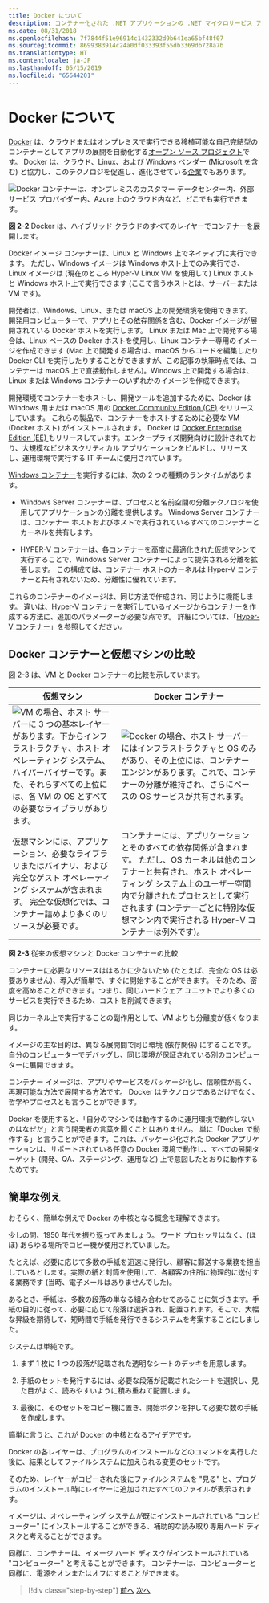 ```yaml
---
title: Docker について
description: コンテナー化された .NET アプリケーションの .NET マイクロサービス アーキテクチャ | Docker について
ms.date: 08/31/2018
ms.openlocfilehash: 7f7844f51e96914c1432332d9b641ea65bf48f07
ms.sourcegitcommit: 8699383914c24a0df033393f55db3369db728a7b
ms.translationtype: HT
ms.contentlocale: ja-JP
ms.lasthandoff: 05/15/2019
ms.locfileid: "65644201"
---
```

# <a name="what-is-docker"></a>Docker について

[Docker](https://www.docker.com/) は、クラウドまたはオンプレミスで実行できる移植可能な自己完結型のコンテナーとしてアプリの展開を自動化する[オープン ソース プロジェクト](https://github.com/docker/docker)です。 Docker は、クラウド、Linux、および Windows ベンダー (Microsoft を含む) と協力し、このテクノロジを促進し、進化させている[企業](https://www.docker.com/)でもあります。

![Docker コンテナーは、オンプレミスのカスタマー データセンター内、外部サービス プロバイダー内、Azure 上のクラウド内など、どこでも実行できます。](./media/image2.png)

**図 2-2** Docker は、ハイブリッド クラウドのすべてのレイヤーでコンテナーを展開します。

Docker イメージ コンテナーは、Linux と Windows 上でネイティブに実行できます。 ただし、Windows イメージは Windows ホスト上でのみ実行でき、Linux イメージは (現在のところ Hyper-V Linux VM を使用して) Linux ホストと Windows ホスト上で実行できます (ここで言うホストとは、サーバーまたは VM です)。

開発者は、Windows、Linux、または macOS 上の開発環境を使用できます。 開発用コンピューターで、アプリとその依存関係を含む、Docker イメージが展開されている Docker ホストを実行します。 Linux または Mac 上で開発する場合は、Linux ベースの Docker ホストを使用し、Linux コンテナー専用のイメージを作成できます (Mac 上で開発する場合は、macOS からコードを編集したり Docker CLI を実行したりすることができますが、この記事の執筆時点では、コンテナーは macOS 上で直接動作しません)。Windows 上で開発する場合は、Linux または Windows コンテナーのいずれかのイメージを作成できます。

開発環境でコンテナーをホストし、開発ツールを追加するために、Docker は Windows 用または macOS 用の [Docker Community Edition (CE)](https://www.docker.com/community-edition) をリリースしています。 これらの製品で、コンテナーをホストするために必要な VM (Docker ホスト) がインストールされます。 Docker は [Docker Enterprise Edition (EE) ](https://www.docker.com/enterprise-edition) もリリースしています。エンタープライズ開発向けに設計されており、大規模なビジネスクリティカル アプリケーションをビルドし、リリースし、運用環境で実行する IT チームに使用されています。

[Windows コンテナー](/virtualization/windowscontainers/about/)を実行するには、次の 2 つの種類のランタイムがあります。

- Windows Server コンテナーは、プロセスと名前空間の分離テクノロジを使用してアプリケーションの分離を提供します。 Windows Server コンテナーは、コンテナー ホストおよびホストで実行されているすべてのコンテナーとカーネルを共有します。

- HYPER-V コンテナーは、各コンテナーを高度に最適化された仮想マシンで実行することで、Windows Server コンテナーによって提供される分離を拡張します。 この構成では、コンテナー ホストのカーネルは Hyper-V コンテナーと共有されないため、分離性に優れています。

これらのコンテナーのイメージは、同じ方法で作成され、同じように機能します。 違いは、Hyper-V コンテナーを実行しているイメージからコンテナーを作成する方法に、追加のパラメーターが必要な点です。 詳細については、「[Hyper-V コンテナー](https://docs.microsoft.com/virtualization/windowscontainers/manage-containers/hyperv-container)」を参照してください。

## <a name="comparing-docker-containers-with-virtual-machines"></a>Docker コンテナーと仮想マシンの比較

図 2-3 は、VM と Docker コンテナーの比較を示しています。

| 仮想マシン | Docker コンテナー |
| -----------------| ------------------|
|![VM の場合、ホスト サーバーに 3 つの基本レイヤーがあります。下からインフラストラクチャ、ホスト オペレーティング システム、ハイパーバイザーです。また、それらすべての上位には、各 VM の OS とすべての必要なライブラリがあります。](./media/image3.png)|![Docker の場合、ホスト サーバーにはインフラストラクチャと OS のみがあり、その上位には、コンテナー エンジンがあります。これで、コンテナーの分離が維持され、さらにベースの OS サービスが共有されます。](./media/image4.png)|
|仮想マシンには、アプリケーション、必要なライブラリまたはバイナリ、および完全なゲスト オペレーティング システムが含まれます。 完全な仮想化では、コンテナー詰めより多くのリソースが必要です。 | コンテナーには、アプリケーションとそのすべての依存関係が含まれます。 ただし、OS カーネルは他のコンテナーと共有され、ホスト オペレーティング システム上のユーザー空間内で分離されたプロセスとして実行されます (コンテナーごとに特別な仮想マシン内で実行される Hyper-V コンテナーは例外です)。 |

**図 2-3** 従来の仮想マシンと Docker コンテナーの比較

コンテナーに必要なリソースははるかに少ないため (たとえば、完全な OS は必要ありません)、導入が簡単で、すぐに開始することができます。 そのため、密度を高めることができます。つまり、同じハードウェア ユニットでより多くのサービスを実行できるため、コストを削減できます。

同じカーネル上で実行することの副作用として、VM よりも分離度が低くなります。

イメージの主な目的は、異なる展開間で同じ環境 (依存関係) にすることです。 自分のコンピューターでデバッグし、同じ環境が保証されている別のコンピューターに展開できます。

コンテナー イメージは、アプリやサービスをパッケージ化し、信頼性が高く、再現可能な方法で展開する方法です。 Docker はテクノロジであるだけでなく、哲学やプロセスとも言うことができます。

Docker を使用すると、「自分のマシンでは動作するのに運用環境で動作しないのはなぜだ」と言う開発者の言葉を聞くことはありません。 単に「Docker で動作する」と言うことができます。これは、パッケージ化された Docker アプリケーションは、サポートされている任意の Docker 環境で動作し、すべての展開ターゲット (開発、QA、ステージング、運用など) 上で意図したとおりに動作するためです。

## <a name="a-simple-analogy"></a>簡単な例え

おそらく、簡単な例えで Docker の中核となる概念を理解できます。

少しの間、1950 年代を振り返ってみましょう。 ワード プロセッサはなく、(ほぼ) あらゆる場所でコピー機が使用されていました。

たとえば、必要に応じて多数の手紙を迅速に発行し、顧客に郵送する業務を担当しているとします。実際の紙と封筒を使用して、各顧客の住所に物理的に送付する業務です (当時、電子メールはありませんでした)。

あるとき、手紙は、多数の段落の単なる組み合わせであることに気づきます。手紙の目的に従って、必要に応じて段落は選択され、配置されます。そこで、大幅な昇級を期待して、短時間で手紙を発行できるシステムを考案することにしました。

システムは単純です。

1. まず 1 枚に 1 つの段落が記載された透明なシートのデッキを用意します。

2. 手紙のセットを発行するには、必要な段落が記載されたシートを選択し、見た目がよく、読みやすいように積み重ねて配置します。

3. 最後に、そのセットをコピー機に置き、開始ボタンを押して必要な数の手紙を作成します。

簡単に言うと、これが Docker の中核となるアイデアです。

Docker の各レイヤーは、プログラムのインストールなどのコマンドを実行した後に、結果としてファイルシステムに加えられる変更のセットです。

そのため、レイヤーがコピーされた後にファイルシステムを "見る" と、プログラムのインストール時にレイヤーに追加されたすべてのファイルが表示されます。

イメージは、オペレーティング システムが既にインストールされている "コンピューター" にインストールすることができる、補助的な読み取り専用ハード ディスクと考えることができます。

同様に、コンテナーは、イメージ ハード ディスクがインストールされている "コンピューター" と考えることができます。 コンテナーは、コンピューターと同様に、電源をオンまたはオフにすることができます。

>[!div class="step-by-step"]
>[前へ](index.md)
>[次へ](docker-terminology.md)
